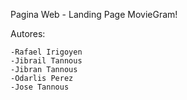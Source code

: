 Pagina Web - Landing Page
MovieGram!

Autores:

	-Rafael Irigoyen
	-Jibrail Tannous
	-Jibran Tannous
	-Odarlis Perez
	-Jose Tannous
